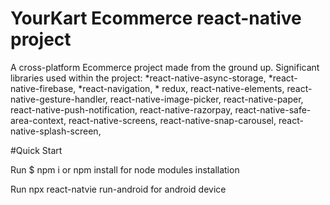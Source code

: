 # YourKart Ecommerce react-native project
A cross-platform Ecommerce project made from the ground up.
Significant libraries used within the project:
    *react-native-async-storage,
    *react-native-firebase,
    *react-navigation,
    * redux,
    react-native-elements,
    react-native-gesture-handler,
    react-native-image-picker,
    react-native-paper,
    react-native-push-notification,
    react-native-razorpay,
    react-native-safe-area-context,
    react-native-screens,
    react-native-snap-carousel,
    react-native-splash-screen,


#Quick Start 

Run $ npm i or npm install for node modules installation


Run npx react-natvie run-android for android device
